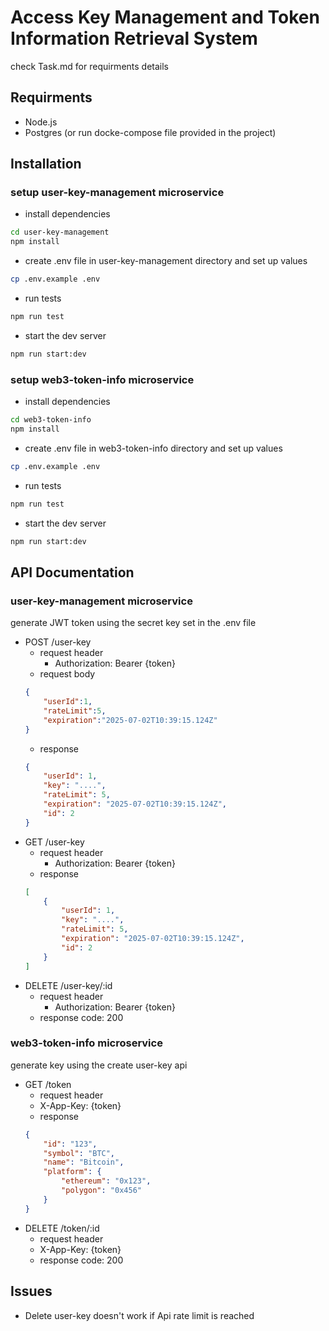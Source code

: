 # Access Key Management and Token Information Retrieval System

check Task.md for requirments details


## Requirments

- Node.js
- Postgres (or run docke-compose file provided in the project)


## Installation

### setup user-key-management microservice
- install dependencies
```bash
cd user-key-management
npm install
```

- create .env file in user-key-management directory and set up values
```bash
cp .env.example .env
```

- run tests
```bash
npm run test
```

- start the dev server
```bash
npm run start:dev
```

### setup web3-token-info microservice
- install dependencies
```bash
cd web3-token-info
npm install
```
- create .env file in web3-token-info directory and set up values
```bash
cp .env.example .env
```

- run tests
```bash
npm run test
```

- start the dev server
```bash
npm run start:dev
```

## API Documentation
### user-key-management microservice

generate JWT token using the secret key set in the .env file

  - POST /user-key
    - request header
        - Authorization: Bearer {token}
    - request body
    ```json
    {
        "userId":1,
        "rateLimit":5,
        "expiration":"2025-07-02T10:39:15.124Z"
    }
    ```
    - response
    ```json
    {
        "userId": 1,
        "key": "....",
        "rateLimit": 5,
        "expiration": "2025-07-02T10:39:15.124Z",
        "id": 2
    }
    ```
 - GET /user-key
    - request header
        - Authorization: Bearer {token}
    - response
    ```json
    [
        {
            "userId": 1,
            "key": "....",
            "rateLimit": 5,
            "expiration": "2025-07-02T10:39:15.124Z",
            "id": 2
        }
    ]
    ```
 - DELETE /user-key/:id
    - request header
        - Authorization: Bearer {token}
    - response code: 200

### web3-token-info microservice
generate key using the create user-key api

- GET /token
    - request header
     - X-App-Key: {token}
    - response
    ```json
    {
        "id": "123",
        "symbol": "BTC",
        "name": "Bitcoin",
        "platform": {
            "ethereum": "0x123",
            "polygon": "0x456"
        }
    }
    ```
- DELETE /token/:id
    - request header
     - X-App-Key: {token}
    - response code: 200

## Issues
- Delete user-key doesn't work if Api rate limit is reached
